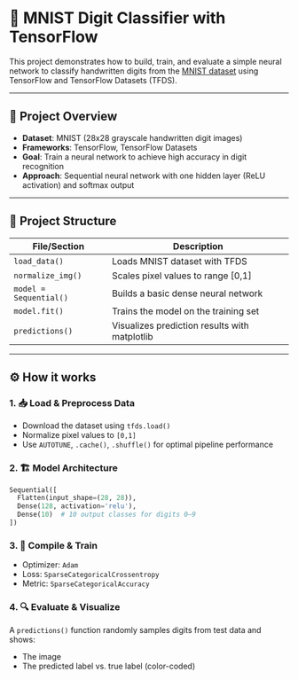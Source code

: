 # 🧠 MNIST Digit Classifier with TensorFlow

This project demonstrates how to build, train, and evaluate a simple neural network to classify handwritten digits from the [MNIST dataset](https://www.tensorflow.org/datasets/catalog/mnist) using TensorFlow and TensorFlow Datasets (TFDS).

---

## 📌 Project Overview

- **Dataset**: MNIST (28x28 grayscale handwritten digit images)
- **Frameworks**: TensorFlow, TensorFlow Datasets
- **Goal**: Train a neural network to achieve high accuracy in digit recognition
- **Approach**: Sequential neural network with one hidden layer (ReLU activation) and softmax output

---

## 📂 Project Structure

| File/Section           | Description                                 |
|------------------------|---------------------------------------------|
| `load_data()`          | Loads MNIST dataset with TFDS               |
| `normalize_img()`      | Scales pixel values to range [0,1]          |
| `model = Sequential()` | Builds a basic dense neural network         |
| `model.fit()`          | Trains the model on the training set        |
| `predictions()`        | Visualizes prediction results with matplotlib |

---

## ⚙️ How it works

### 1. 📥 Load & Preprocess Data
- Download the dataset using `tfds.load()`
- Normalize pixel values to `[0,1]`
- Use `AUTOTUNE`, `.cache()`, `.shuffle()` for optimal pipeline performance

### 2. 🏗️ Model Architecture
```python
Sequential([
  Flatten(input_shape=(28, 28)),
  Dense(128, activation='relu'),
  Dense(10)  # 10 output classes for digits 0–9
])
```

### 3. 🧪 Compile & Train

- Optimizer: `Adam`
- Loss: `SparseCategoricalCrossentropy`
- Metric: `SparseCategoricalAccuracy`

### 4. 🔍 Evaluate & Visualize

A `predictions()` function randomly samples digits from test data and shows:

- The image
- The predicted label vs. true label (color-coded)
